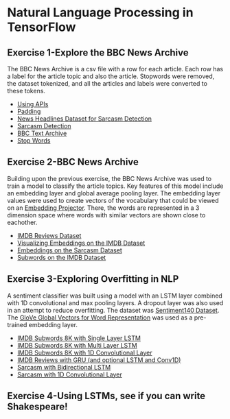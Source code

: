 # Natural Language Processing in TensorFlow  

## Exercise 1-Explore the BBC News Archive  
The BBC News Archive is a csv file with a row for each article.  Each row has a label for the article topic and also the article.  Stopwords were removed, the dataset tokenized, and all the articles and labels were converted to these tokens.  
- [Using APIs](https://github.com/lmoroney/dlaicourse/blob/master/TensorFlow%20In%20Practice/Course%203%20-%20NLP/Course%203%20-%20Week%201%20-%20Lesson%201.ipynb)  
- [Padding](https://github.com/lmoroney/dlaicourse/blob/master/TensorFlow%20In%20Practice/Course%203%20-%20NLP/Course%203%20-%20Week%201%20-%20Lesson%202.ipynb)  
- [News Headlines Dataset for Sarcasm Detection](https://www.kaggle.com/rmisra/news-headlines-dataset-for-sarcasm-detection/home)  
- [Sarcasm Detection](https://github.com/lmoroney/dlaicourse/blob/master/TensorFlow%20In%20Practice/Course%203%20-%20NLP/Course%203%20-%20Week%201%20-%20Lesson%203.ipynb)  
- [BBC Text Archive](http://mlg.ucd.ie/datasets/bbc.html)  
- [Stop Words](https://github.com/Yoast/YoastSEO.js/blob/develop/src/config/stopwords.js)  
## Exercise 2-BBC News Archive  
Building upon the previous exercise, the BBC News Archive was used to train a model to classify the article topics.  Key features of this model include an embedding layer and global average pooling layer.  The embedding layer values were used to create vectors of the vocabulary that could be viewed on an [Embedding Projector](https://projector.tensorflow.org/).  There, the words are represented in a 3 dimension space where words with similar vectors are shown close to eachother.  
- [IMDB Reviews Dataset](http://ai.stanford.edu/~amaas/data/sentiment/)  
- [Visualizing Embeddings on the IMDB Dataset](https://github.com/lmoroney/dlaicourse/blob/master/TensorFlow%20In%20Practice/Course%203%20-%20NLP/Course%203%20-%20Week%202%20-%20Lesson%201.ipynb)  
- [Embeddings on the Sarcasm Dataset](https://github.com/lmoroney/dlaicourse/blob/master/TensorFlow%20In%20Practice/Course%203%20-%20NLP/Course%203%20-%20Week%202%20-%20Lesson%202.ipynb)  
- [Subwords on the IMDB Dataset](https://github.com/lmoroney/dlaicourse/blob/master/TensorFlow%20In%20Practice/Course%203%20-%20NLP/Course%203%20-%20Week%202%20-%20Lesson%203.ipynb)  
## Exercise 3-Exploring Overfitting in NLP  
A sentiment classifier was built using a model with an LSTM layer combined with 1D convolutional and max pooling layers.  A dropout layer was also used in an attempt to reduce overfitting.  The dataset was [Sentiment140 Dataset](https://www.kaggle.com/kazanova/sentiment140).  The [GloVe Global Vectors for Word Representation](https://nlp.stanford.edu/projects/glove/) was used as a pre-trained embedding layer.  
- [IMDB Subwords 8K with Single Layer LSTM](https://github.com/lmoroney/dlaicourse/blob/master/TensorFlow%20In%20Practice/Course%203%20-%20NLP/Course%203%20-%20Week%203%20-%20Lesson%201a.ipynb)  
- [IMDB Subwords 8K with Multi Layer LSTM](https://github.com/lmoroney/dlaicourse/blob/master/TensorFlow%20In%20Practice/Course%203%20-%20NLP/Course%203%20-%20Week%203%20-%20Lesson%201b.ipynb)  
- [IMDB Subwords 8K with 1D Convolutional Layer](https://github/lmoroney/dlaicourse/blob/master/TensorFlow%20In%20Practice/Course%203%20-%20NLP/Course%203%20-%20Week%203%20-%20Lesson%201c.ipynb)  
- [IMDB Reviews with GRU (and optional LSTM and Conv1D)](https://github/lmoroney/dlaicourse/blob/master/TensorFlow%20In%20Practice/Course%203%20-%20NLP/Course%203%20-%20Week%203%20-%20Lesson%202d.ipynb#scrollTo=nHGYuU4jPYaj)  
- [Sarcasm with Bidirectional LSTM](https://github/lmoroney/dlaicourse/blob/master/TensorFlow%20In%20Practice/Course%203%20-%20NLP/Course%203%20-%20Week%203%20-%20Lesson%202.ipynb#scrollTo=g9DC6dmLF8DC)  
- [Sarcasm with 1D Convolutional Layer](https://github/lmoroney/dlaicourse/blob/master/TensorFlow%20In%20Practice/Course%203%20-%20NLP/Course%203%20-%20Week%203%20-%20Lesson%202c.ipynb#scrollTo=g9DC6dmLF8DC)  
## Exercise 4-Using LSTMs, see if you can write Shakespeare!  


